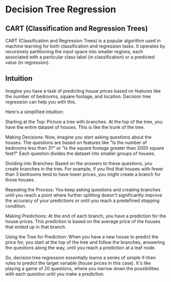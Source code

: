 # Decision Tree Regression


## CART (Classification and Regression Trees)

CART (Classification and Regression Trees) is a popular algorithm used in machine learning for both classification and regression tasks. It operates by recursively partitioning the input space into smaller regions, each associated with a particular class label (in classification) or a predicted value (in regression).


## Intuition

Imagine you have a task of predicting house prices based on features like the number of bedrooms, square footage, and location. Decision tree regression can help you with this.

Here's a simplified intuition:

Starting at the Top: Picture a tree with branches. At the top of the tree, you have the entire dataset of houses. This is like the trunk of the tree.

Making Decisions: Now, imagine you start asking questions about the houses. The questions are based on features like "Is the number of bedrooms less than 3?" or "Is the square footage greater than 2000 square feet?" Each question divides the dataset into smaller groups of houses.

Dividing into Branches: Based on the answers to these questions, you create branches in the tree. For example, if you find that houses with fewer than 3 bedrooms tend to have lower prices, you might create a branch for those houses.

Repeating the Process: You keep asking questions and creating branches until you reach a point where further splitting doesn't significantly improve the accuracy of your predictions or until you reach a predefined stopping condition.

Making Predictions: At the end of each branch, you have a prediction for the house prices. This prediction is based on the average price of the houses that ended up in that branch.

Using the Tree for Prediction: When you have a new house to predict the price for, you start at the top of the tree and follow the branches, answering the questions along the way, until you reach a prediction at a leaf node.

So, decision tree regression essentially learns a series of simple if-then rules to predict the target variable (house prices in this case). It's like playing a game of 20 questions, where you narrow down the possibilities with each question until you make a prediction.


